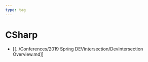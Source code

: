 ```yaml
---
type: tag
---
```

# CSharp

- [[../Conferences/2019 Spring DEVintersection/DevIntersection Overview.md]]
